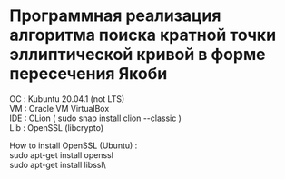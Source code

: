  # Программная реализация алгоритма поиска кратной точки эллиптической кривой в форме пересечения Якоби
ОС : Kubuntu 20.04.1 (not LTS)\
VM : Oracle VM VirtualBox\
IDE : CLion ( sudo snap install clion --classic )\
Lib : OpenSSL (libcrypto)

How to install OpenSSL (Ubuntu) :\
sudo apt-get install openssl\
sudo apt-get install libssl\
